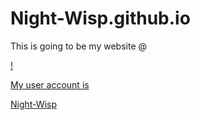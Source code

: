 # Night-Wisp.github.io

<p>This is going to be my website @ </p><a href="Night-Wisp.github.io>Night-Wisp.github.io"</a><p>!</p>

<p>My user account is </p><a href="github.com/Night-Wisp">Night-Wisp</a>
